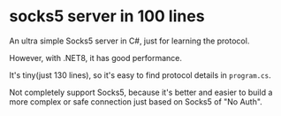 # socks5 server in 100 lines

An ultra simple Socks5 server in C#, just for learning the protocol.

However, with .NET8, it has good performance. 

It's tiny(just 130 lines), so it's easy to find protocol details in `program.cs`.

Not completely support Socks5, because it's better and easier to build a more complex or safe connection just based on Socks5 of "No Auth".
